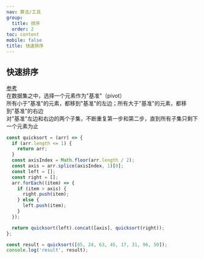 ```yaml
---
nav: 算法/工具
group:
  title: 排序
  order: 2
toc: content
mobile: false
title: 快速排序
---
```


## 快速排序

<a target="_blank" href="https://www.ruanyifeng.com/blog/2011/04/quicksort_in_javascript.html">参考</a>  
在数据集之中，选择一个元素作为"基准"（pivot）  
所有小于"基准"的元素，都移到"基准"的左边；所有大于"基准"的元素，都移到"基准"的右边  
对"基准"左边和右边的两个子集，不断重复第一步和第二步，直到所有子集只剩下一个元素为止

```js
const quicksort = (arr) => {
  if (arr.length <= 1) {
    return arr;
  }
  const axisIndex = Math.floor(arr.length / 2);
  const axis = arr.splice(axisIndex, 1)[0];
  const left = [];
  const right = [];
  arr.forEach((item) => {
    if (item > axis) {
      right.push(item);
    } else {
      left.push(item);
    }
  });

  return quicksort(left).concat([axis], quicksort(right));
};

const result = quicksort([85, 24, 63, 45, 17, 31, 96, 50]);
console.log('result', result);
```
